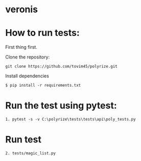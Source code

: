 # veronis

# How to run tests:
First thing first.

Clone the repository: 
```
git clone https://github.com/tovim45/polyrize.git
```

Install dependencies
```
$ pip install -r requirements.txt
```

# Run the test using pytest: 
```
1. pytest -s -v C:\polyrize\tests\tests\api\poly_tests.py
```

# Run test
```
2. tests/magic_list.py
```

